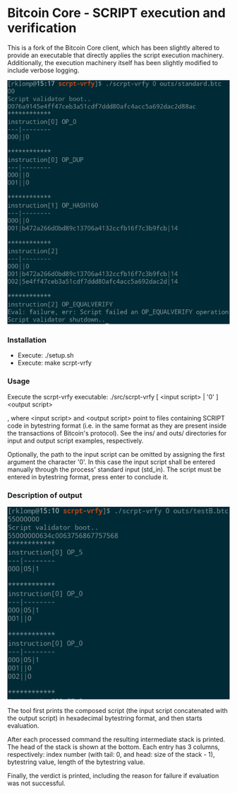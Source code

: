 Bitcoin Core - SCRIPT execution and verification
=====================================

This is a fork of the Bitcoin Core client, which has been slightly altered to provide an executable that directly applies the script execution machinery. Additionally, the execution machinery itself has been slightly modified to include verbose logging.

![Alt text](.imgs/intro.png?raw=true "Example")

### Installation
- Execute: ./setup.sh
- Execute: make scrpt-vrfy

### Usage

Execute the scrpt-vrfy executable: ./src/scrpt-vrfy [ \<input script\> | '0' ] \<output script\>

, where \<input script\> and \<output script\> point to files containing SCRIPT code in bytestring format (i.e. in the same format as they are present inside the transactions of Bitcoin's protocol). See the ins/ and outs/ directories for input and output script examples, respectively.

Optionally, the path to the input script can be omitted by assigning the first argument the character '0'. In this case the input script shall be entered manually through the process' standard input (std\_in). The script must be entered in bytestring format, press enter to conclude it.

### Description of output

![Alt text](.imgs/example.png?raw=true "Example")

The tool first prints the composed script (the input script concatenated with the output script) in hexadecimal bytestring format, and then starts evaluation.

After each processed command the resulting intermediate stack is printed. The head of the stack is shown at the bottom. Each entry has 3 columns, respectively: index number (with tail: 0, and head: size of the stack - 1), bytestring value, length of the bytestring value.

Finally, the verdict is printed, including the reason for failure if evaluation was not successful.
